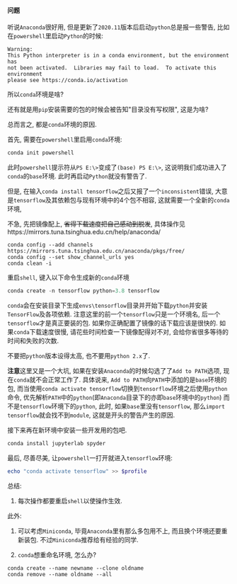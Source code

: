 #### 问题

听说`Anaconda`很好用, 但是更新了`2020.11`版本后启动`python`总是报一些警告, 比如在`powershell`里启动`Python`的时候:

```
Warning:
This Python interpreter is in a conda environment, but the environment has
not been activated.  Libraries may fail to load.  To activate this environment
please see https://conda.io/activation
```

所以`conda`环境是啥?

还有就是用`pip`安装需要的包的时候会被告知"目录没有写权限", 这是为啥?

总而言之, 都是`conda`环境的原因.

首先, 需要在`powershell`里启用`conda`环境:

```powershell
conda init powershell
```

此时`powershell`提示符从`PS E:\>`变成了`(base) PS E:\>`, 这说明我们成功进入了`conda`的`base`环境. 此时再启动`Python`就没有警告了.

但是, 在输入`conda install tensorflow`之后又报了一个`inconsistent`错误, 大意是`tensorflow`及其依赖包与现有环境中的4个包不相容, 这就需要一个全新的`conda`环境, 

不急, 先把镜像配上, ~~省得下载速度把自己感动到脱发~~, 具体操作见https://mirrors.tuna.tsinghua.edu.cn/help/anaconda/

```
conda config --add channels https://mirrors.tuna.tsinghua.edu.cn/anaconda/pkgs/free/
conda config --set show_channel_urls yes
conda clean -i
```

重启`shell`, 键入以下命令生成新的`conda`环境

```powershell
conda create -n tensorflow python=3.8 tensorflow
```

`conda`会在安装目录下生成`envs\tensorflow`目录并开始下载`python`并安装`TensorFlow`及各项依赖. 注意这里的前一个`tensorflow`只是一个环境名, 后一个`tensorflow`才是真正要装的包. 如果你正确配置了镜像的话下载应该是很快的. 如果`conda`下载速度很慢, 请花些时间检查一下镜像配得对不对, 会给你省很多等待的时间和失败的次数.

不要把`python`版本设得太高, 也不要用`python 2.x`了.



**注意**这里又是一个大坑, 如果在安装`Anaconda`的时候勾选了了`Add to PATH`选项, 现在`conda`就不会正常工作了. 具体说来, `Add to PATH`向`PATH`中添加的是`base`环境的包, 而当使用`conda activate tensorflow`切换到`tensorflow`环境之后使用`python`命令, 优先解析`PATH`中的`python`(即`Anaconda`目录下的亦即`base`环境中的`python`) 而不是`tensorflow`环境下的`python`, 此时, 如果`base`里没有`tensorflow`, 那么`import tensorflow`就会找不到`module`, 这就是开头的警告产生的原因.

接下来再在新环境中安装一些开发用的包吧.

```powershell
conda install jupyterlab spyder
```

最后, 尽善尽美, 让`powershell`一打开就进入`tensorflow`环境:

```powershell
echo "conda activate tensorflow" >> $profile
```


总结:

1. 每次操作都要重启`shell`以使操作生效.

此外:

1. 可以考虑`Miniconda`, 毕竟`Anaconda`里有那么多包用不上, 而且换个环境还要重新装包. 不过`Miniconda`推荐给有经验的同学.

2. `conda`想重命名环境, 怎么办?

```
conda create --name newname --clone oldname
conda remove --name oldname --all
```

